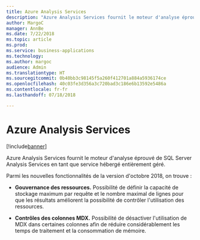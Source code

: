 ```yaml
---
title: Azure Analysis Services
description: "Azure Analysis Services fournit le moteur d'analyse éprouvé de SQL Server Analysis Services en tant que service hébergé entièrement géré."
author: MargoC
manager: AnnBe
ms.date: 7/22/2018
ms.topic: article
ms.prod: 
ms.service: business-applications
ms.technology: 
ms.author: margoc
audience: Admin
ms.translationtype: HT
ms.sourcegitcommit: 0b40bb3c98145f5a260f412701a884a5936174ce
ms.openlocfilehash: 40c03fe3d356a3c720bad3c186e6b13592e5486a
ms.contentlocale: fr-fr
ms.lasthandoff: 07/18/2018

---
```


# <a name="azure-analysis-services"></a>Azure Analysis Services

[!include[banner](../../../includes/banner.md)]

Azure Analysis Services fournit le moteur d'analyse éprouvé de SQL Server Analysis Services en tant que service hébergé entièrement géré. 

Parmi les nouvelles fonctionnalités de la version d'octobre 2018, on trouve :

- **Gouvernance des ressources.** Possibilité de définir la capacité de stockage maximum par requête et le nombre maximal de lignes pour que les résultats améliorent la possibilité de contrôler l'utilisation des ressources.

- **Contrôles des colonnes MDX.** Possibilité de désactiver l'utilisation de MDX dans certaines colonnes afin de réduire considérablement les temps de traitement et la consommation de mémoire.


